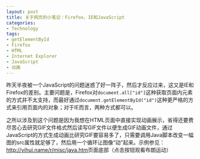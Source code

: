 ```yaml
---
layout: post
title: 关于网页的小笔记：Firefox、IE和JavaScript
categories:
- Technology
tags:
- getElementById
- Firefox
- HTML
- Internet Explorer
- JavaScript
- 动画
---
```


昨天半夜被一个JavaScript的问题迷惑了好一阵子，然后才反应过来，这又是IE和Firefox的差别。主要问题是，Firefox对`document.all["id"]`这种获取页面内元素的方式并不太支持，而最好通过`document.getElementById("id")`这种更严格的方式来引用页面内的对象；对于IE而言，两种方式都可以。

之所以涉及到这个问题是因为我想在HTML页面中直接实现动画展示，省得还要费尽苦心去研究GIF文件格式然后读写GIF文件以便生成GIF动画文件，通过JavaScript的方式生成动画比研究GIF要容易多了，只需要调用Java脚本改变一幅图的src属性就足够了，然后用一个循环让图像“动”起来。示例参见：<http://yihui.name/r/misc/java.htm>页面底部（点击按钮观看布朗运动）

